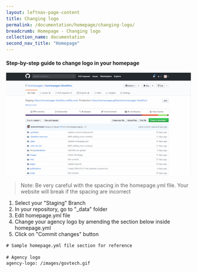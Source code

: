 ```yaml
---
layout: leftnav-page-content
title: Changing logo
permalink: /documentation/homepage/changing-logo/
breadcrumb: Homepage - Changing logo
collection_name: documentation
second_nav_title: "Homepage"
---
```

#### **Step-by-step guide to change logo in your homepage**
![Changing logo of Your Homepage](/images/resources/changing-content-of-your-homepage.gif)
> Note: Be very careful with the spacing in the homepage.yml file. Your website will break if the spacing are incorrect

1. Select your "Staging" Branch
2. In your repository, go to "_data" folder
3. Edit homepage.yml file
4. Change your agency logo by amending the section below inside homepage.yml
5. Click on "Commit changes" button

```
# Sample homepage.yml file section for reference

# Agency logo
agency-logo: /images/govtech.gif

```
